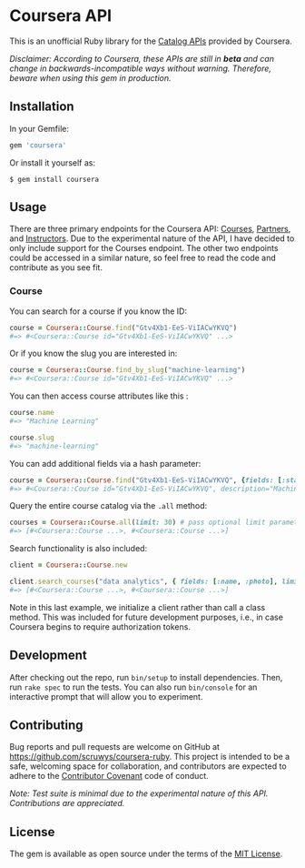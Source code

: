 # Coursera API

This is an unofficial Ruby library for the [Catalog APIs](https://tech.coursera.org/app-platform/catalog/) provided by Coursera.

*Disclaimer: According to Coursera, these APIs are still in <b>beta</b> and can change in backwards-incompatible ways without warning. Therefore, beware when using this gem in production.* 


## Installation

In your Gemfile:

```ruby
gem 'coursera'
```

Or install it yourself as:

    $ gem install coursera

## Usage

There are three primary endpoints for the Coursera API: [Courses](https://api.coursera.org/api/courses.v1), [Partners](https://api.coursera.org/api/partners.v1), and [Instructors](https://api.coursera.org/api/instructor.v1). Due to the experimental nature of the API, I have decided to only include support for the Courses endpoint. The other two endpoints could be accessed in a similar nature, so feel free to read the code and contribute as you see fit.

### Course

You can search for a course if you know the ID:

```ruby
course = Coursera::Course.find("Gtv4Xb1-EeS-ViIACwYKVQ")
#=> #<Coursera::Course id="Gtv4Xb1-EeS-ViIACwYKVQ" ...>
```

Or if you know the slug you are interested in:

```ruby
course = Coursera::Course.find_by_slug("machine-learning")
#=> #<Coursera::Course id="Gtv4Xb1-EeS-ViIACwYKVQ" ...>
```

You can then access course attributes like this :

```ruby
course.name
#=> "Machine Learning"

course.slug
#=> "machine-learning"
```

You can add additional fields via a hash parameter:

```ruby
course = Coursera::Course.find("Gtv4Xb1-EeS-ViIACwYKVQ", {fields: [:startDate, :description]})
#=> #<Coursera::Course id="Gtv4Xb1-EeS-ViIACwYKVQ", description="Machine learning is ...>
```

Query the entire course catalog via the ```.all``` method:

```ruby
courses = Coursera::Course.all(limit: 30) # pass optional limit parameter to cap results
#=> [#<Coursera::Course ...>, #<Coursera::Course ...>]
```

Search functionality is also included:
```ruby
client = Coursera::Course.new

client.search_courses("data analytics", { fields: [:name, :photo], limit: 5 })
#=> [#<Coursera::Course ...>, #<Coursera::Course ...>]
```

Note in this last example, we initialize a client rather than call a class method. This was included for future development purposes, i.e., in case Coursera begins to require authorization tokens.

## Development

After checking out the repo, run `bin/setup` to install dependencies. Then, run `rake spec` to run the tests. You can also run `bin/console` for an interactive prompt that will allow you to experiment.

## Contributing

Bug reports and pull requests are welcome on GitHub at https://github.com/scruwys/coursera-ruby. This project is intended to be a safe, welcoming space for collaboration, and contributors are expected to adhere to the [Contributor Covenant](http://www.contributor-covenant.org) code of conduct.

*Note: Test suite is minimal due to the experimental nature of this API. Contributions are appreciated.*

## License

The gem is available as open source under the terms of the [MIT License](http://opensource.org/licenses/MIT).

